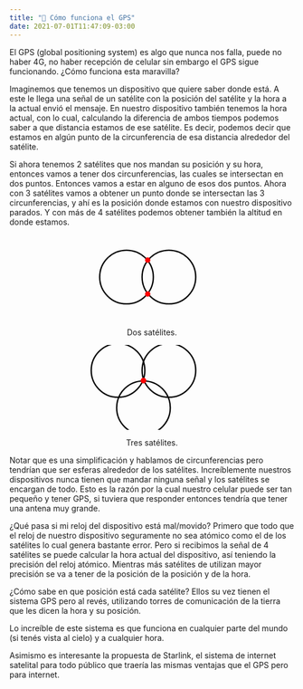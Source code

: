 ```yaml
---
title: "📕 Cómo funciona el GPS"
date: 2021-07-01T11:47:09-03:00
---
```


El GPS (global positioning system) es algo que nunca nos falla, puede no haber 4G, no haber recepción de celular sin embargo el GPS sigue funcionando. ¿Cómo funciona esta maravilla?

Imaginemos que tenemos un dispositivo que quiere saber donde está. A este le llega una señal de un satélite con la posición del satélite y la hora a la actual envió el mensaje. En nuestro dispositivo también tenemos la hora actual, con lo cual, calculando la diferencia de ambos tiempos podemos saber a que distancia estamos de ese satélite. Es decir, podemos decir que estamos en algún punto de la circunferencia de esa distancia alrededor del satélite.

Si ahora tenemos 2 satélites que nos mandan su posición y su hora, entonces vamos a tener dos circunferencias, las cuales se intersectan en dos puntos. Entonces vamos a estar en alguno de esos dos puntos. Ahora con 3 satélites vamos a obtener un punto donde se intersectan las 3 circunferencias, y ahí es la posición donde estamos con nuestro dispositivo parados. Y con más de 4 satélites podemos obtener también la altitud en donde estamos.

<div style="text-align:center">
    <svg>
        <circle cx="35%" cy="50%" r="20%" fill="none" stroke-width="1%" stroke="black" />
        <circle cx="60%" cy="50%" r="20%" fill="none" stroke-width="1%" stroke="black" />
        <circle cx="47.5%" cy="30%" r="2%" fill="red"/>
        <circle cx="47.5%" cy="70%" r="2%" fill="red"/>
    </svg>
    <p class="caption">Dos satélites.</p>
</div>
<div style="text-align:center">
    <svg>
        <circle cx="30%" cy="30%" r="20%" fill="none" stroke-width="1%" stroke="black" />
        <circle cx="60%" cy="30%" r="20%" fill="none" stroke-width="1%" stroke="black" />
        <circle cx="45%" cy="74%" r="20%" fill="none" stroke-width="1%" stroke="black" />
        <circle cx="45%" cy="42%" r="5" fill="red"/>
    </svg>
    <p class="caption">Tres satélites.</p>
</div>

Notar que es una simplificación y hablamos de circunferencias pero tendrían que ser esferas alrededor de los satélites. 
Increíblemente nuestros dispositivos nunca tienen que mandar ninguna señal y los satélites se encargan de todo. Esto es la razón por la cual nuestro celular puede ser tan pequeño y tener GPS, si tuviera que responder entonces tendría que tener una antena muy grande.

¿Qué pasa si mi reloj del dispositivo está mal/movido?
Primero que todo que el reloj de nuestro dispositivo seguramente no sea atómico como el de los satélites lo cual genera bastante error. Pero si recibimos la señal de 4 satélites se puede calcular la hora actual del dispositivo, así teniendo la precisión del reloj atómico. Mientras más satélites de utilizan mayor precisión se va a tener de la posición de la posición y de la hora.

¿Cómo sabe en que posición está cada satélite?
Ellos su vez tienen el sistema GPS pero al revés, utilizando torres de comunicación de la tierra que les dicen la hora y su posición.

Lo increíble de este sistema es que funciona en cualquier parte del mundo (si tenés vista al cielo) y a cualquier hora. 

Asimismo es interesante la propuesta de Starlink, el sistema de internet satelital para todo público que traería las mismas ventajas que el GPS pero para internet.